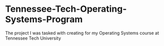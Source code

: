 # Tennessee-Tech-Operating-Systems-Program
The project I was tasked with creating for my Operating Systems course at Tennessee Tech University 
